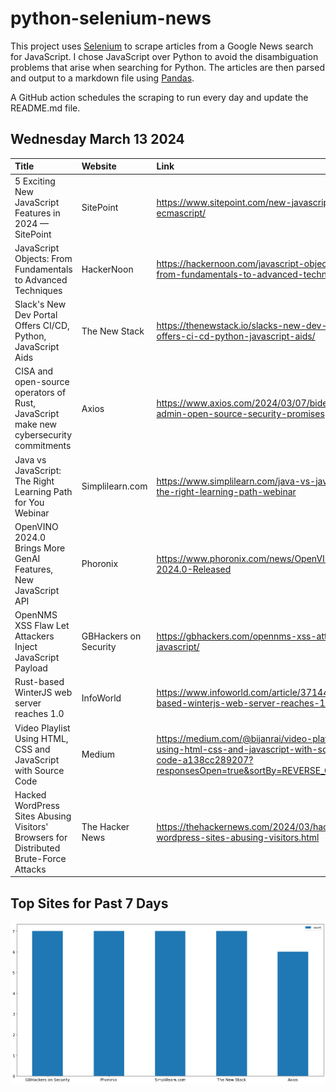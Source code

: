 # python-selenium-news

This project uses [Selenium](https://www.seleniumhq.org/) to scrape articles from a Google News search for JavaScript.
I chose JavaScript over Python to avoid the disambiguation problems that arise when searching for Python.
The articles are then parsed and output to a markdown file using [Pandas](https://pandas.pydata.org/).

A GitHub action schedules the scraping to run every day and update the README.md file.

## Wednesday March 13 2024


| Title                                                                                 | Website               | Link                                                                                                                                            |
|:--------------------------------------------------------------------------------------|:----------------------|:------------------------------------------------------------------------------------------------------------------------------------------------|
| 5 Exciting New JavaScript Features in 2024 — SitePoint                                | SitePoint             | https://www.sitepoint.com/new-javascript-ecmascript/                                                                                            |
| JavaScript Objects: From Fundamentals to Advanced Techniques                          | HackerNoon            | https://hackernoon.com/javascript-objects-from-fundamentals-to-advanced-techniques                                                              |
| Slack's New Dev Portal Offers CI/CD, Python, JavaScript Aids                          | The New Stack         | https://thenewstack.io/slacks-new-dev-portal-offers-ci-cd-python-javascript-aids/                                                               |
| CISA and open-source operators of Rust, JavaScript make new cybersecurity commitments | Axios                 | https://www.axios.com/2024/03/07/biden-admin-open-source-security-promises                                                                      |
| Java vs JavaScript: The Right Learning Path for You  Webinar                          | Simplilearn.com       | https://www.simplilearn.com/java-vs-javascript-the-right-learning-path-webinar                                                                  |
| OpenVINO 2024.0 Brings More GenAI Features, New JavaScript API                        | Phoronix              | https://www.phoronix.com/news/OpenVINO-2024.0-Released                                                                                          |
| OpenNMS XSS Flaw Let Attackers Inject JavaScript Payload                              | GBHackers on Security | https://gbhackers.com/opennms-xss-attackers-javascript/                                                                                         |
| Rust-based WinterJS web server reaches 1.0                                            | InfoWorld             | https://www.infoworld.com/article/3714444/rust-based-winterjs-web-server-reaches-10.html                                                        |
| Video Playlist Using HTML, CSS and JavaScript with Source Code                        | Medium                | https://medium.com/@bijanrai/video-playlist-using-html-css-and-javascript-with-source-code-a138cc289207?responsesOpen=true&sortBy=REVERSE_CHRON |
| Hacked WordPress Sites Abusing Visitors' Browsers for Distributed Brute-Force Attacks | The Hacker News       | https://thehackernews.com/2024/03/hacked-wordpress-sites-abusing-visitors.html                                                                  |
## Top Sites for Past 7 Days

![Graph of Top Sites](https://raw.githubusercontent.com/dan-mba/python-selenium-news/main/last-week.png)
